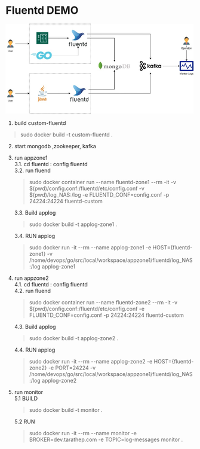 # Fluentd DEMO

![alt text](https://raw.githubusercontent.com/tarathep/fluentd-demo/master/architecture.jpg)
1. build custom-fluentd
> sudo docker build -t custom-fluentd .
2. start mongodb ,zookeeper, kafka
3. run appzone1<br>
    3.1. cd fluentd : config fluentd<br>
    3.2. run fluend<br>
    > sudo docker container run --name fluentd-zone1 --rm -it -v $(pwd)/config.conf:/fluentd/etc/config.conf -v $(pwd)/log_NAS:/log -e FLUENTD_CONF=config.conf -p 24224:24224 fluentd-custom<br>
    
    3.3. Build applog<br>
    > sudo docker build -t applog-zone1 .<br>
    
    3.4. RUN applog<br>
    > sudo docker run -it --rm --name applog-zone1 -e HOST={fluentd-zone1} -v /home/devops/go/src/local/workspace/appzone1/fluentd/log_NAS:/log applog-zone1

4. run appzone2<br>
    4.1. cd fluentd : config fluentd<br>
    4.2. run fluend<br>
    > sudo docker container run --name fluentd-zone2 --rm -it -v $(pwd)/config.conf:/fluentd/etc/config.conf -e FLUENTD_CONF=config.conf -p 24224:24224 fluentd-custom<br>
    
    4.3. Build applog<br>
    > sudo docker build -t applog-zone2 .<br>
    
    4.4. RUN applog<br>
    > sudo docker run -it --rm --name applog-zone2 -e HOST={fluentd-zone2} -e PORT=24224 -v /home/devops/go/src/local/workspace/appzone1/fluentd/log_NAS:/log applog-zone2<br>

5. run monitor<br>
    5.1 BUILD<br>
    > sudo docker build -t monitor .<br>
    
    5.2 RUN<br>
    > sudo docker run -it --rm --name monitor -e BROKER=dev.tarathep.com -e TOPIC=log-messages monitor .<br>
    
